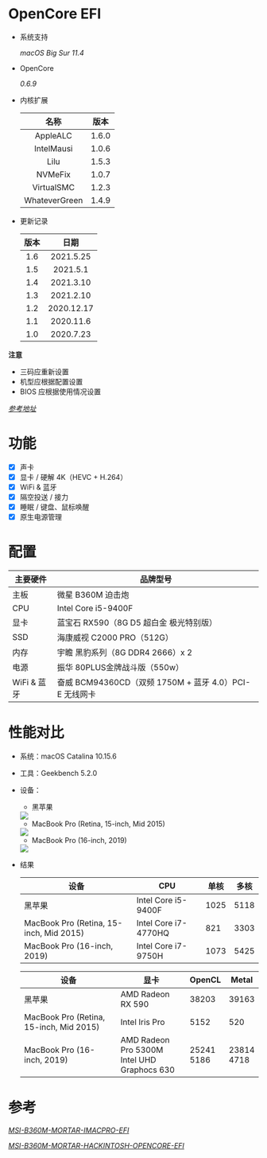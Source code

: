 # OpenCore EFI

- 系统支持
  
  *macOS Big Sur 11.4*
  
- OpenCore
  
  *0.6.9*
  
- 内核扩展

  | 名称 | 版本 |
  | :-: | :-: |
  | AppleALC | 1.6.0 |
  | IntelMausi | 1.0.6 |
  | Lilu | 1.5.3 |
  | NVMeFix | 1.0.7 |
  | VirtualSMC | 1.2.3 |
  | WhateverGreen | 1.4.9 |

- 更新记录

  | 版本 | 日期 |
  | :-: | :-: |
  | 1.6 | 2021.5.25 |
  | 1.5 | 2021.5.1 |
  | 1.4 | 2021.3.10 |
  | 1.3 | 2021.2.10 |
  | 1.2 | 2020.12.17 |
  | 1.1 | 2020.11.6 |
  | 1.0 | 2020.7.23 |

**注意**
- 三码应重新设置
- 机型应根据配置设置
- BIOS 应根据使用情况设置
  
[*参考地址*](https://github.com/GeQ1an/MSI-B360M-MORTAR-HACKINTOSH-OPENCORE-EFI#%E4%BD%BF%E7%94%A8-efi)

# 功能

- [x] 声卡
- [x] 显卡 / 硬解 4K（HEVC + H.264）
- [x] WiFi & 蓝牙
- [x] 隔空投送 / 接力
- [x] 睡眠 / 键盘、鼠标唤醒
- [x] 原生电源管理

# 配置

| 主要硬件 | 品牌型号 |
| ---- | ---- |
| 主板  | 微星 B360M 迫击炮 |
| CPU  | Intel Core i5-9400F |
| 显卡  | 蓝宝石 RX590（8G D5 超白金 极光特别版） |
| SSD  | 海康威视 C2000 PRO（512G） |
| 内存  | 宇瞻 黑豹系列（8G DDR4 2666）x 2 |
| 电源  | 振华 80PLUS金牌战斗版（550w） |
| WiFi & 蓝牙  | 奋威 BCM94360CD（双频 1750M + 蓝牙 4.0）PCI-E 无线网卡 |

#  性能对比
- 系统：macOS Catalina 10.15.6
- 工具：Geekbench 5.2.0


- 设备：
  - 黑苹果
  <img src="images/mac.png">

  - MacBook Pro (Retina, 15-inch, Mid 2015) 
  <img src="images/mac15.PNG">  
  
  - MacBook Pro (16-inch, 2019)  
  <img src="images/mac16.PNG">   

- 结果
  
  | 设备 | CPU | 单核 | 多核 |
  | - | -| - | - |
  | 黑苹果 | Intel Core i5-9400F |1025 | 5118 |
  | MacBook Pro (Retina, 15-inch, Mid 2015) |Intel Core i7-4770HQ | 821 | 3303 |
  | MacBook Pro (16-inch, 2019) | Intel Core i7-9750H | 1073 | 5425 |


  | 设备 | 显卡 | OpenCL | Metal |
  | - | - | - | - |
  | 黑苹果 | AMD Radeon RX 590 |38203 | 39163 |
  | MacBook Pro (Retina, 15-inch, Mid 2015) | Intel Iris Pro | 5152 | 520 |
  | MacBook Pro (16-inch, 2019) | AMD Radeon Pro 5300M <br> Intel UHD Graphocs 630  | 25241 <br> 5186 | 23814 <br> 4718 |


# 参考
[*MSI-B360M-MORTAR-IMACPRO-EFI*](https://github.com/andot/MSI-B360M-MORTAR-IMACPRO-EFI)

[*MSI-B360M-MORTAR-HACKINTOSH-OPENCORE-EFI*](https://github.com/GeQ1an/MSI-B360M-MORTAR-HACKINTOSH-OPENCORE-EFI)
